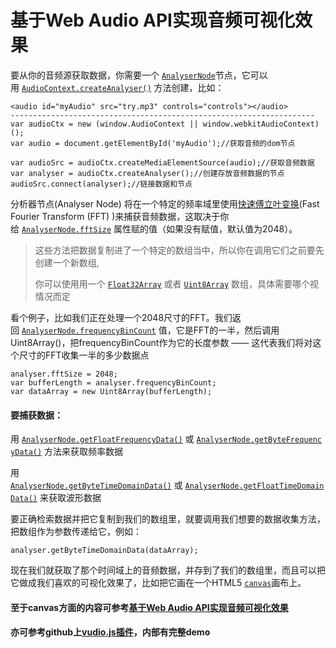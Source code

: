 # 基于Web Audio API实现音频可视化效果



要从你的音频源获取数据，你需要一个 [`AnalyserNode`](https://developer.mozilla.org/zh-CN/docs/Web/API/AnalyserNode)节点，它可以用 [`AudioContext.createAnalyser()`](https://developer.mozilla.org/zh-CN/docs/Web/API/AudioContext/createAnalyser) 方法创建，比如：

```
<audio id="myAudio" src="try.mp3" controls="controls"></audio>
--------------------------------------------------------------------
var audioCtx = new (window.AudioContext || window.webkitAudioContext)();
var audio = document.getElementById('myAudio');//获取音频的dom节点

var audioSrc = audioCtx.createMediaElementSource(audio);//获取音频数据
var analyser = audioCtx.createAnalyser();//创建存放音频数据的节点
audioSrc.connect(analyser);//链接数据和节点
```

分析器节点(Analyser Node) 将在一个特定的频率域里使用[快速傅立叶变换](https://zh.wikipedia.org/wiki/%E5%BF%AB%E9%80%9F%E5%82%85%E9%87%8C%E5%8F%B6%E5%8F%98%E6%8D%A2)(Fast Fourier Transform (FFT) )来捕获音频数据，这取决于你给 [`AnalyserNode.fftSize`](https://developer.mozilla.org/zh-CN/docs/Web/API/AnalyserNode/fftSize) 属性赋的值（如果没有赋值，默认值为2048）。

> 这些方法把数据复制进了一个特定的数组当中，所以你在调用它们之前要先创建一个新数组,
>
> 你可以使用用一个 [`Float32Array`](https://developer.mozilla.org/zh-CN/docs/Web/API/Float32Array) 或者 [`Uint8Array`](https://developer.mozilla.org/zh-CN/docs/Web/API/Uint8Array) 数组，具体需要哪个视情况而定
>

看个例子，比如我们正在处理一个2048尺寸的FFT。我们返回 [`AnalyserNode.frequencyBinCount`](https://developer.mozilla.org/zh-CN/docs/Web/API/AnalyserNode/frequencyBinCount) 值，它是FFT的一半，然后调用Uint8Array()，把frequencyBinCount作为它的长度参数 —— 这代表我们将对这个尺寸的FFT收集一半的多少数据点

```
analyser.fftSize = 2048;
var bufferLength = analyser.frequencyBinCount;
var dataArray = new Uint8Array(bufferLength);
```

#### 要捕获数据：

用 [`AnalyserNode.getFloatFrequencyData()`](https://developer.mozilla.org/zh-CN/docs/Web/API/AnalyserNode/getFloatFrequencyData) 或 [`AnalyserNode.getByteFrequencyData()`](https://developer.mozilla.org/zh-CN/docs/Web/API/AnalyserNode/getByteFrequencyData) 方法来获取频率数据

用[`AnalyserNode.getByteTimeDomainData()`](https://developer.mozilla.org/zh-CN/docs/Web/API/AnalyserNode/getByteTimeDomainData) 或 [`AnalyserNode.getFloatTimeDomainData()`](https://developer.mozilla.org/zh-CN/docs/Web/API/AnalyserNode/getFloatTimeDomainData) 来获取波形数据

要正确检索数据并把它复制到我们的数组里，就要调用我们想要的数据收集方法，把数组作为参数传递给它，例如：

```
analyser.getByteTimeDomainData(dataArray);
```

现在我们就获取了那个时间域上的音频数据，并存到了我们的数组里，而且可以把它做成我们喜欢的可视化效果了，比如把它画在一个HTML5 [`canvas`](https://developer.mozilla.org/zh-CN/docs/Web/HTML/Element/canvas)画布上。

#### 至于canvas方面的内容可参考[基于Web Audio API实现音频可视化效果](https://developer.mozilla.org/zh-CN/docs/Web/API/Web_Audio_API/Visualizations_with_Web_Audio_API)

#### 亦可参考github上[vudio.js插件](https://github.com/margox/vudio.js)，内部有完整demo



